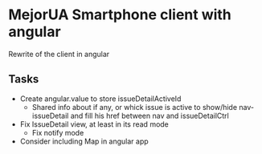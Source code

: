 # MejorUA Smartphone client with angular

Rewrite of the client in angular

## Tasks

* Create angular.value to store issueDetailActiveId
    * Shared info about if any, or whick issue is active to show/hide nav-issueDetail and fill his href between nav and issueDetailCtrl
* Fix IssueDetail view, at least in its read mode
    * Fix notify mode
* Consider including Map in angular app